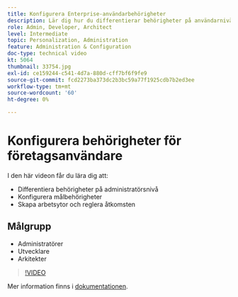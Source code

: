 ```yaml
---
title: Konfigurera Enterprise-användarbehörigheter
description: Lär dig hur du differentierar behörigheter på användarnivå för administratörer, konfigurerar behörigheter för Adobe Target och skapar arbetsytor och styr åtkomsten.
role: Admin, Developer, Architect
level: Intermediate
topic: Personalization, Administration
feature: Administration & Configuration
doc-type: technical video
kt: 5064
thumbnail: 33754.jpg
exl-id: ce159244-c541-4d7a-880d-cff7bf6f9fe9
source-git-commit: fcd2273ba373dc2b3bc59a77f1925cdb7b2ed3ee
workflow-type: tm+mt
source-wordcount: '60'
ht-degree: 0%

---
```


# Konfigurera behörigheter för företagsanvändare

I den här videon får du lära dig att:

* Differentiera behörigheter på administratörsnivå
* Konfigurera målbehörigheter
* Skapa arbetsytor och reglera åtkomsten

## Målgrupp

* Administratörer
* Utvecklare
* Arkitekter

>[!VIDEO](https://video.tv.adobe.com/v/33754/?quality=12)

Mer information finns i [dokumentationen](https://experienceleague.adobe.com/docs/target/using/administer/administrating-target.html?lang=sv-SE).
